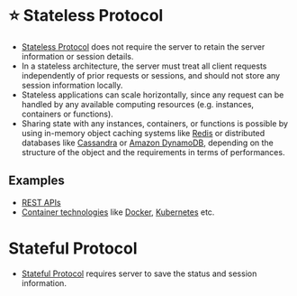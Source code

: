# :star: Stateless Protocol
- [Stateless Protocol](https://www.geeksforgeeks.org/difference-between-stateless-and-stateful-protocol/) does not require the server to retain the server information or session details.
- In a stateless architecture, the server must treat all client requests independently of prior requests or sessions, and should not store any session information locally.
- Stateless applications can scale horizontally, since any request can be handled by any available computing resources (e.g. instances, containers or functions).
- Sharing state with any instances, containers, or functions is possible by using in-memory object caching systems like [Redis](../1_Databases/8_Caching-InMemory-Databases/Redis) or distributed databases like [Cassandra](../1_Databases/11_WideColumn-Databases/ApacheCasandra.md) or [Amazon DynamoDB](https://github.com/Anshul619/AWS-Services/tree/main/1_Databases/AmazonDynamoDB/Readme.md), depending on the structure of the object and the requirements in terms of performances.

## Examples
- [REST APIs](../8_APIStandards/REST.md)
- [Container technologies](../9_Container&Orchestration/Readme.md) like [Docker](../9_Container&Orchestration/Docker/Readme.md), [Kubernetes](../9_Container&Orchestration/Kubernates/Readme.md) etc.

# Stateful Protocol
- [Stateful Protocol](https://www.geeksforgeeks.org/difference-between-stateless-and-stateful-protocol/) requires server to save the status and session information.